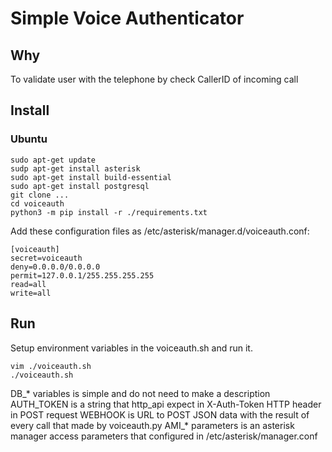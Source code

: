 # Simple Voice Authenticator 

## Why 
To validate user with the telephone by check CallerID of incoming call 

## Install 
### Ubuntu 

```
sudo apt-get update
sudp apt-get install asterisk 
sudo apt-get install build-essential
sudo apt-get install postgresql  
git clone ...
cd voiceauth 
python3 -m pip install -r ./requirements.txt 
```

Add these configuration files as /etc/asterisk/manager.d/voiceauth.conf:
```
[voiceauth]
secret=voiceauth
deny=0.0.0.0/0.0.0.0
permit=127.0.0.1/255.255.255.255
read=all
write=all
``` 

## Run 
Setup environment variables in the voiceauth.sh and run it. 
```
vim ./voiceauth.sh 
./voiceauth.sh
```

DB_* variables is simple and do not need to make a description 
AUTH_TOKEN is a string that http_api expect in X-Auth-Token HTTP header in POST request 
WEBHOOK is URL to POST JSON data with the result of every call that made by voiceauth.py
AMI_* parameters is an asterisk manager access parameters that configured in /etc/asterisk/manager.conf 


